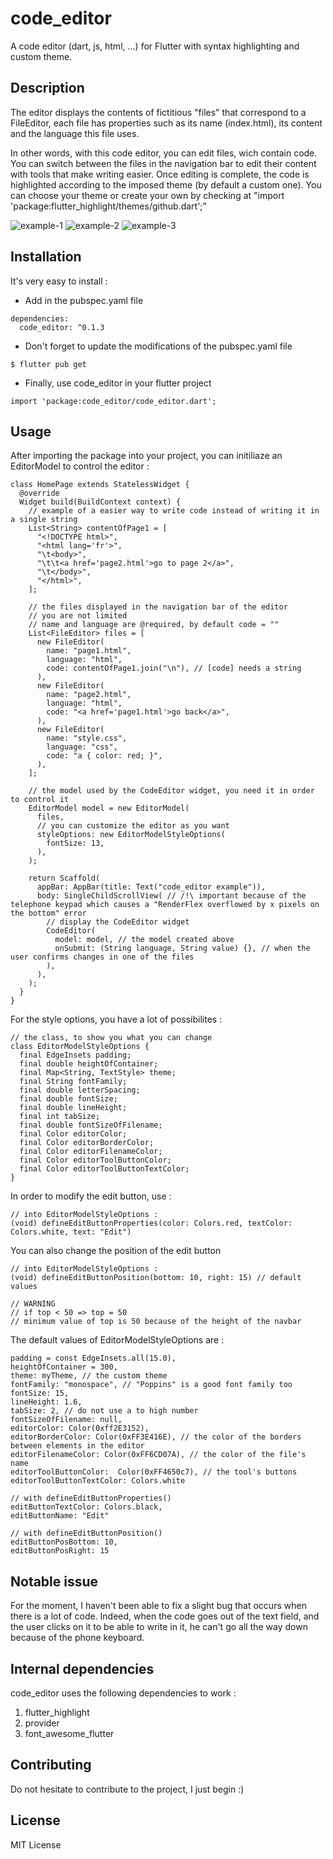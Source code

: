 # code_editor

A code editor (dart, js, html, ...) for Flutter with syntax highlighting and custom theme.

## Description

The editor displays the contents of fictitious "files" that correspond to a FileEditor, each file has properties such as its name (index.html), its content and the language this file uses.

In other words, with this code editor, you can edit files, wich contain code. You can switch between the files in the navigation bar to edit their content with tools that make writing easier. Once editing is complete, the code is highlighted according to the imposed theme (by default a custom one).
You can choose your theme or create your own by checking at "import 'package:flutter_highlight/themes/github.dart';"

![example-1](https://learnweb.sciencesky.fr/code_editor_example-1.png)
![example-2](https://learnweb.sciencesky.fr/code_editor_example-2.png)
![example-3](https://learnweb.sciencesky.fr/code_editor_example-3.png)

## Installation

It's very easy to install :

* Add in the pubspec.yaml file

```
dependencies:
  code_editor: ^0.1.3
```

* Don't forget to update the modifications of the pubspec.yaml file

```
$ flutter pub get
```

* Finally, use code_editor in your flutter project

```
import 'package:code_editor/code_editor.dart';
```

## Usage

After importing the package into your project, you can initiliaze an EditorModel to control the editor :

```
class HomePage extends StatelessWidget {
  @override
  Widget build(BuildContext context) {
    // example of a easier way to write code instead of writing it in a single string
    List<String> contentOfPage1 = [
      "<!DOCTYPE html>",
      "<html lang='fr'>",
      "\t<body>",
      "\t\t<a href='page2.html'>go to page 2</a>",
      "\t</body>",
      "</html>",
    ];

    // the files displayed in the navigation bar of the editor
    // you are not limited
    // name and language are @required, by default code = ""
    List<FileEditor> files = [
      new FileEditor(
        name: "page1.html",
        language: "html",
        code: contentOfPage1.join("\n"), // [code] needs a string
      ),
      new FileEditor(
        name: "page2.html",
        language: "html",
        code: "<a href='page1.html'>go back</a>",
      ),
      new FileEditor(
        name: "style.css",
        language: "css",
        code: "a { color: red; }",
      ),
    ];
    
    // the model used by the CodeEditor widget, you need it in order to control it
    EditorModel model = new EditorModel(
      files,
      // you can customize the editor as you want
      styleOptions: new EditorModelStyleOptions(
        fontSize: 13,
      ),
    );
    
    return Scaffold(
      appBar: AppBar(title: Text("code_editor example")),
      body: SingleChildScrollView( // /!\ important because of the telephone keypad which causes a "RenderFlex overflowed by x pixels on the bottom" error
        // display the CodeEditor widget
        CodeEditor(
          model: model, // the model created above
          onSubmit: (String language, String value) {}, // when the user confirms changes in one of the files
        ),
      ),
    );
  }
}
```

For the style options, you have a lot of possibilites : 

```
// the class, to show you what you can change
class EditorModelStyleOptions {
  final EdgeInsets padding;
  final double heightOfContainer;
  final Map<String, TextStyle> theme;
  final String fontFamily;
  final double letterSpacing;
  final double fontSize;
  final double lineHeight;
  final int tabSize;
  final double fontSizeOfFilename;
  final Color editorColor;
  final Color editorBorderColor;
  final Color editorFilenameColor;
  final Color editorToolButtonColor;
  final Color editorToolButtonTextColor;
}
```

In order to modify the edit button, use :

```
// into EditorModelStyleOptions : 
(void) defineEditButtonProperties(color: Colors.red, textColor: Colors.white, text: "Edit")
```

You can also change the position of the edit button

```
// into EditorModelStyleOptions :
(void) defineEditButtonPosition(bottom: 10, right: 15) // default values

// WARNING
// if top < 50 => top = 50
// minimum value of top is 50 because of the height of the navbar
```

The default values of EditorModelStyleOptions are :

```
padding = const EdgeInsets.all(15.0),
heightOfContainer = 300,
theme: myTheme, // the custom theme
fontFamily: "monospace", // "Poppins" is a good font family too
fontSize: 15,
lineHeight: 1.6,
tabSize: 2, // do not use a to high number
fontSizeOfFilename: null,
editorColor: Color(0xff2E3152),
editorBorderColor: Color(0xFF3E416E), // the color of the borders between elements in the editor
editorFilenameColor: Color(0xFF6CD07A), // the color of the file's name
editorToolButtonColor:  Color(0xFF4650c7), // the tool's buttons
editorToolButtonTextColor: Colors.white

// with defineEditButtonProperties()
editButtonTextColor: Colors.black,
editButtonName: "Edit"

// with defineEditButtonPosition()
editButtonPosBottom: 10,
editButtonPosRight: 15
```

## Notable issue

For the moment, I haven't been able to fix a slight bug that occurs when there is a lot of code. Indeed, when the code goes out of the text field, and the user clicks on it to be able to write in it, he can't go all the way down because of the phone keyboard.

## Internal dependencies

code_editor uses the following dependencies to work :
1. flutter_highlight
2. provider
3. font_awesome_flutter

## Contributing

Do not hesitate to contribute to the project, I just begin :)

## License

MIT License
